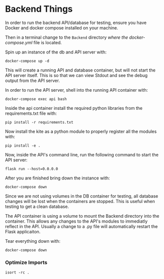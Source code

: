 # Backend Things

In order to run the backend API/database for testing, ensure you have Docker and docker compose installed on your machine.

Then in a terminal change to the `Backend` directory *where the docker-compose.yml* file is located.

Spin up an instance of the db and API server with:

`docker-compose up -d`

This will create a running API and database container, but will not start the API server itself. This is so that we can
view Stdout and see the debug output from the API server.

In order to run the API server, shell into the running API container with:

`docker-compose exec api bash`

Inside the api container install the required python libraries from the requirements.txt file with:

`pip install -r requirements.txt`

Now install the kite as a python module to properly register all the modules with:

`pip install -e .`

Now, inside the API's command line, run the following command to start the API server:

`flask run --host=0.0.0.0`

After you are finished bring down the instance with:

`docker-compose down`

Since we are not using volumes in the DB container for testing, all database changes will be lost when the containers are
stopped. This is useful when testing to get a clean database.

The API container is using a volume to mount the Backend directory into the container. This allows any changes to the API's modules to immediatly reflect in the API. Usually a change to a .py file will automatically restart the Flask applicaiton.

Tear everything down with:

`docker-compose down`

### Optimize Imports


`isort -rc .`
